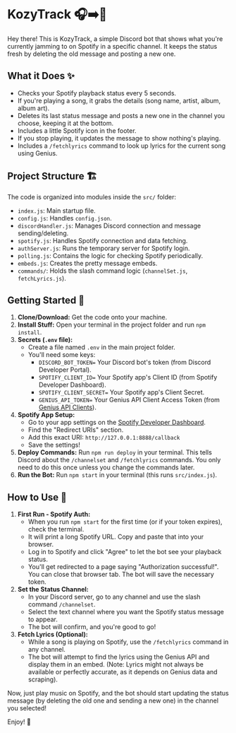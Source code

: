 # KozyTrack 🎧➡️💬

Hey there! This is KozyTrack, a simple Discord bot that shows what you're currently jamming to on Spotify in a specific channel. It keeps the status fresh by deleting the old message and posting a new one.

## What it Does ✨

-   Checks your Spotify playback status every 5 seconds.
-   If you're playing a song, it grabs the details (song name, artist, album, album art).
-   Deletes its last status message and posts a new one in the channel you choose, keeping it at the bottom.
-   Includes a little Spotify icon in the footer.
-   If you stop playing, it updates the message to show nothing's playing.
-   Includes a `/fetchlyrics` command to look up lyrics for the current song using Genius.

## Project Structure 🏗️

The code is organized into modules inside the `src/` folder:
-   `index.js`: Main startup file.
-   `config.js`: Handles `config.json`.
-   `discordHandler.js`: Manages Discord connection and message sending/deleting.
-   `spotify.js`: Handles Spotify connection and data fetching.
-   `authServer.js`: Runs the temporary server for Spotify login.
-   `polling.js`: Contains the logic for checking Spotify periodically.
-   `embeds.js`: Creates the pretty message embeds.
-   `commands/`: Holds the slash command logic (`channelSet.js`, `fetchLyrics.js`).

## Getting Started 🚀

1.  **Clone/Download:** Get the code onto your machine.
2.  **Install Stuff:** Open your terminal in the project folder and run `npm install`.
3.  **Secrets (`.env` file):**
    *   Create a file named `.env` in the main project folder.
    *   You'll need some keys:
        *   `DISCORD_BOT_TOKEN=` Your Discord bot's token (from Discord Developer Portal).
        *   `SPOTIFY_CLIENT_ID=` Your Spotify app's Client ID (from Spotify Developer Dashboard).
        *   `SPOTIFY_CLIENT_SECRET=` Your Spotify app's Client Secret.
        *   `GENIUS_API_TOKEN=` Your Genius API Client Access Token (from [Genius API Clients](https://genius.com/api-clients)).
4.  **Spotify App Setup:**
    *   Go to your app settings on the [Spotify Developer Dashboard](https://developer.spotify.com/dashboard/).
    *   Find the "Redirect URIs" section.
    *   Add this exact URI: `http://127.0.0.1:8888/callback`
    *   Save the settings!
5.  **Deploy Commands:** Run `npm run deploy` in your terminal. This tells Discord about the `/channelset` and `/fetchlyrics` commands. You only need to do this once unless you change the commands later.
6.  **Run the Bot:** Run `npm start` in your terminal (this runs `src/index.js`).

## How to Use 🤔

1.  **First Run - Spotify Auth:**
    *   When you run `npm start` for the first time (or if your token expires), check the terminal.
    *   It will print a long Spotify URL. Copy and paste that into your browser.
    *   Log in to Spotify and click "Agree" to let the bot see your playback status.
    *   You'll get redirected to a page saying "Authorization successful!". You can close that browser tab. The bot will save the necessary token.
2.  **Set the Status Channel:**
    *   In your Discord server, go to any channel and use the slash command `/channelset`.
    *   Select the text channel where you want the Spotify status message to appear.
    *   The bot will confirm, and you're good to go!
3.  **Fetch Lyrics (Optional):**
    *   While a song is playing on Spotify, use the `/fetchlyrics` command in any channel.
    *   The bot will attempt to find the lyrics using the Genius API and display them in an embed. (Note: Lyrics might not always be available or perfectly accurate, as it depends on Genius data and scraping).

Now, just play music on Spotify, and the bot should start updating the status message (by deleting the old one and sending a new one) in the channel you selected!

Enjoy! 🎉
